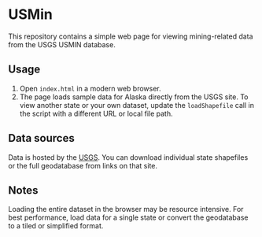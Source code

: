 # USMin

This repository contains a simple web page for viewing mining-related data from the USGS USMIN database.

## Usage

1. Open `index.html` in a modern web browser.
2. The page loads sample data for Alaska directly from the USGS site. To view another state or your own dataset, update the `loadShapefile` call in the script with a different URL or local file path.

## Data sources

Data is hosted by the [USGS](https://mrdata.usgs.gov/usmin/). You can download individual state shapefiles or the full geodatabase from links on that site.

## Notes

Loading the entire dataset in the browser may be resource intensive. For best performance, load data for a single state or convert the geodatabase to a tiled or simplified format.
